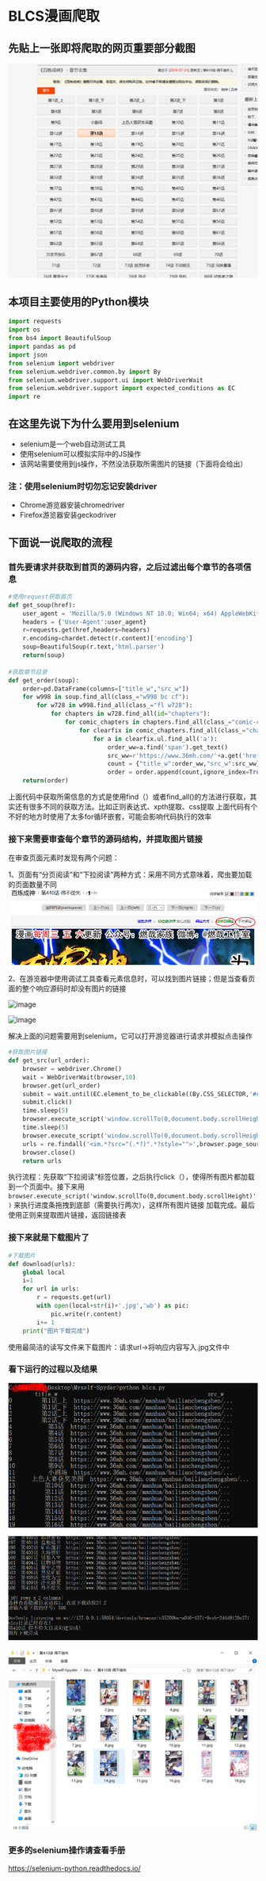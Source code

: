 # BLCS漫画爬取

## 先贴上一张即将爬取的网页重要部分截图
![image](https://github.com/1jone/BLCS/blob/master/images/blcs00.png)

## 本项目主要使用的Python模块
```python
import requests
import os
from bs4 import BeautifulSoup
import pandas as pd
import json
from selenium import webdriver
from selenium.webdriver.common.by import By
from selenium.webdriver.support.ui import WebDriverWait
from selenium.webdriver.support import expected_conditions as EC
import re
```

## 在这里先说下为什么要用到selenium
   * selenium是一个web自动测试工具
   * 使用selenium可以模拟实际中的JS操作
   * 该网站需要使用到js操作，不然没法获取所需图片的链接（下面将会给出）
### 注：使用selenium时切勿忘记安装driver
   * Chrome游览器安装chromedriver
   * Firefox游览器安装geckodriver

## 下面说一说爬取的流程

### 首先要请求并获取到首页的源码内容，之后过滤出每个章节的各项信息

```Python
#使用request获取首页
def get_soup(href):
	user_agent = 'Mozilla/5.0 (Windows NT 10.0; Win64; x64) AppleWebKit/537.36 (KHTML, like Gecko) Chrome/72.0.3626.121 Safari/537.36'
	headers = {'User-Agent':user_agent}
	r=requests.get(href,headers=headers)
	r.encoding=chardet.detect(r.content)['encoding']
	soup=BeautifulSoup(r.text,'html.parser')
	return(soup)

#获取章节目录
def get_order(soup):
	order=pd.DataFrame(columns=["title_w","src_w"])
	for w998 in soup.find_all(class_="w998 bc cf"):
		for w728 in w998.find_all(class_="fl w728"):
			for chapters in w728.find_all(id="chapters"):
				for comic_chapters in chapters.find_all(class_="comic-chapters"):
					for clearfix in comic_chapters.find_all(class_="chapter-body clearfix"):
						for a in clearfix.ul.find_all('a'):
							order_ww=a.find('span').get_text()
							src_ww=r'https://www.36mh.com/'+a.get('href')
							count = {"title_w":order_ww,"src_w":src_ww}
							order = order.append(count,ignore_index=True)
	return(order)
```
上面代码中获取所需信息的方式是使用find（）或者find_all()的方法进行获取，其实还有很多不同的获取方法。比如正则表达式、xpth提取、css提取
上面代码有个不好的地方时使用了太多for循环嵌套，可能会影响代码执行的效率

### 接下来需要审查每个章节的源码结构，并提取图片链接

在审查页面元素时发现有两个问题：

1、页面有“分页阅读”和“下拉阅读”两种方式：采用不同方式意味着，爬虫要加载的页面数量不同
![image](https://github.com/1jone/BLCS/blob/master/images/blcs06.png)

2、在游览器中使用调试工具查看元素信息时，可以找到图片链接；但是当查看页面的整个响应源码时却没有图片的链接

![image](https://github.com/1jone/BLCS/blob/master/images/blcs01.png)

![image](https://github.com/1jone/BLCS/blob/master/images/blcs02.png)

解决上面的问题需要用到selenium，它可以打开游览器进行请求并模拟点击操作

```python
#获取图片链接
def get_src(url_order):
	browser = webdriver.Chrome()
	wait = WebDriverWait(browser,10)
	browser.get(url_order)
	submit = wait.until(EC.element_to_be_clickable((By.CSS_SELECTOR,'#chapter-scroll')))
	submit.click()
	time.sleep(5)
	browser.execute_script('window.scrollTo(0,document.body.scrollHeight)')
	time.sleep(5)
	browser.execute_script('window.scrollTo(0,document.body.scrollHeight)')
	urls = re.findall('<im.*?src="(.*?)".*?style="">',browser.page_source)
	browser.close()
	return urls
```
执行流程：先获取“下拉阅读”标签位置，之后执行click（），使得所有图片都加载到一个页面中。接下来用 
         `browser.execute_script('window.scrollTo(0,document.body.scrollHeight)')` 来执行进度条拖拽到底部（需要执行两次），这样所有图片链接
         加载完成。最后使用正则来提取图片链接，返回链接表
         
### 接下来就是下载图片了

```python
#下载图片
def download(urls):
	global local
	i=1
	for url in urls:
		r = requests.get(url)
		with open(local+str(i)+'.jpg','wb') as pic:
			pic.write(r.content)
		i+= 1
	print("图片下载完成")
```
使用最简洁的读写文件来下载图片：请求url->将响应内容写入.jpg文件中

### 看下运行的过程以及结果

![image](https://github.com/1jone/BLCS/blob/master/images/blcs03.png)

![image](https://github.com/1jone/BLCS/blob/master/images/blcs04.png)

![image](https://github.com/1jone/BLCS/blob/master/images/blcs05.png)

### 更多的selenium操作请查看手册
https://selenium-python.readthedocs.io/
